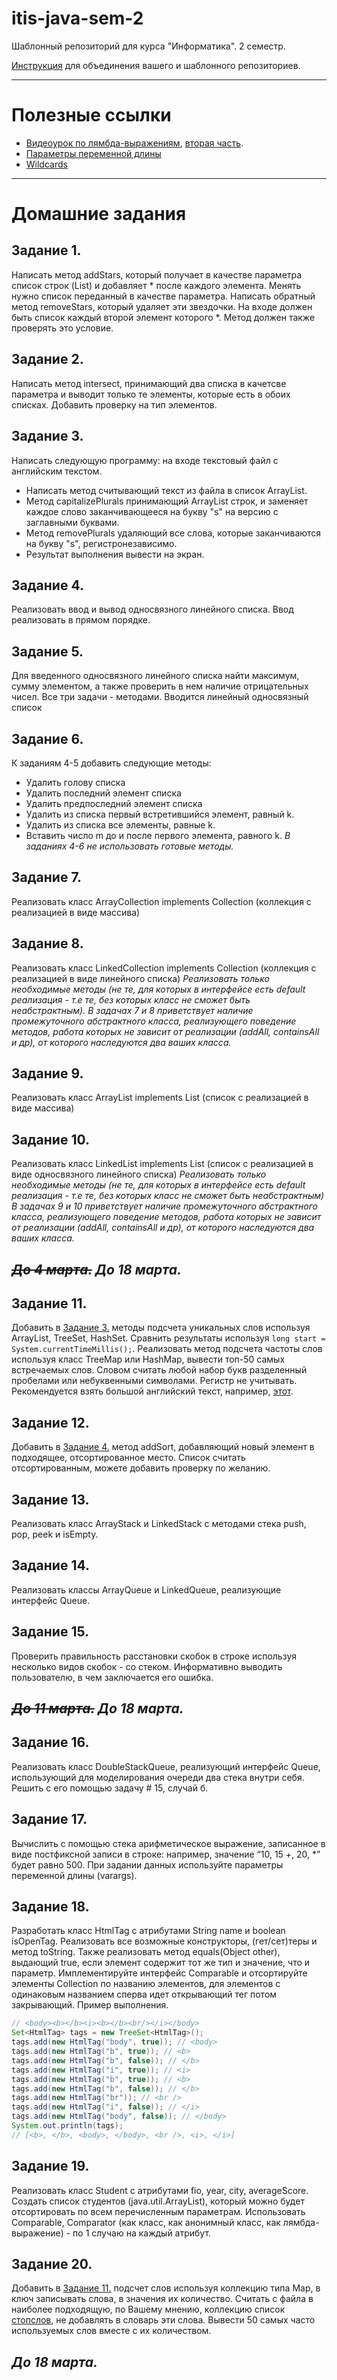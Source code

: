 # itis-java-sem-2
Шаблонный репозиторий для курса "Информатика". 2 семестр.

[Инструкция](../master/git-tutorial.md#дополнение) для объединения вашего и шаблонного репозиториев.

* * *
# Полезные ссылки
- [Видеоурок по лямбда-выражениям](https://www.youtube.com/watch?v=WmMavkXMXDg), [вторая часть](https://www.youtube.com/watch?v=KSSW1YaW_vQ).
- [Параметры переменной длины](https://docs.oracle.com/javase/tutorial/java/javaOO/arguments.html#varargs)
- [Wildcards](https://docs.oracle.com/javase/tutorial/extra/generics/wildcards.html)

* * *

# Домашние задания
## Задание 1. 
Написать метод addStars, который получает в качестве параметра список строк (List<String>) и добавляет \* после каждого элемента. Менять нужно список переданный в качестве параметра. 
Написать обратный метод removeStars, который удаляет эти звездочки. На входе должен быть список каждый второй элемент которого \*. Метод должен также проверять это условие.

## Задание 2. 
Написать метод intersect, принимающий два списка в качетсве параметра и выводит только те элементы, которые есть в обоих списках. Добавить проверку на тип элементов.
  
## Задание 3. 
Написать следующую программу: на входе текстовый файл с английским текстом. 
+ Написать метод считывающий текст из файла в список ArrayList.
+ Метод capitalizePlurals принимающий ArrayList строк, и заменяет каждое слово заканчивающееся на букву "s" на версию с заглавными буквами. 
+ Метод removePlurals удаляющий все слова, которые заканчиваются на букву "s", регистронезависимо.
+ Результат выполнения вывести на экран.

## Задание 4. 
Реализовать ввод и вывод односвязного линейного списка. Ввод реализовать в прямом порядке. 

## Задание 5. 
Для введенного односвязного линейного списка найти максимум, сумму элементом, а также проверить в нем наличие отрицательных чисел. Все три задачи - методами.
Вводится линейный односвязный список
  
## Задание 6. 
К заданиям 4-5 добавить следующие методы:
+ Удалить голову списка
+ Удалить последний элемент списка
+ Удалить предпоследний элемент списка
+ Удалить из списка первый встретившийся элемент, равный k.
+ Удалить из списка все элементы, равные k.
+ Вставить число m до и после первого элемента, равного k.
*В заданиях 4-6 не использовать готовые методы.*

## Задание 7. 
Реализовать класс ArrayCollection<T> implements Collection<T> (коллекция с реализацией в виде массива)

## Задание 8. 
Реализовать класс LinkedCollection<T> implements Collection<T> (коллекция с реализацией в виде линейного списка)
*Реализовать только необходимые методы (не те, для которых в интерфейсе есть default реализация - т.е те, без которых класс не сможет быть неабстрактным).
В задачах 7 и 8 приветствует наличие промежуточного абстрактного класса, реализующего поведение методов, работа которых не зависит от реализации (addAll, containsAll и др), от которого наследуются два ваших класса.*

## Задание 9. 
Реализовать класс ArrayList<T> implements List<T> (список с реализацией в виде массива)

## Задание 10. 
Реализовать класс LinkedList<T> implements List<T> (список с реализацией в виде односвязного линейного списка)
*Реализовать только необходимые методы (не те, для которых в интерфейсе есть default реализация - т.е те, без которых класс не сможет быть неабстрактным)
В задачах 9 и 10 приветствует наличие промежуточного абстрактного класса, реализующего поведение методов, работа которых не зависит от реализации (addAll, containsAll и др), от которого наследуются два ваших класса.*

*~~До 4 марта.~~ До 18 марта.*
---

## Задание 11.
Добавить в [Задание 3.](#задание-3) методы подсчета уникальных слов используя ArrayList, TreeSet, HashSet. Сравнить результаты используя ```long start = System.currentTimeMillis();```.
Реализовать метод подсчета частоты слов используя класс TreeMap или HashMap, вывести топ-50 самых встречаемых слов.
Словом считать любой набор букв разделенный пробелами или небуквенными символами. Регистр не учитывать.
Рекомендуется взять большой английский текст, например, [этот](../master/JavaLessonsProject/mobydick.txt).

## Задание 12. 
Добавить в [Задание 4.](#задание-4) метод addSort, добавляющий новый элемент в подходящее, отсортированное место. Список считать отсортированным, можете добавить проверку по желанию.

## Задание 13. 
Реализовать класс ArrayStack<T> и LinkedStack<T> с методами стека push, pop, peek и isEmpty.

## Задание 14.
Реализовать классы ArrayQueue<T> и LinkedQueue<T>, реализующие интерфейс Queue<T>.

## Задание 15.
Проверить правильность расстановки скобок в строке используя несколько видов скобок - со стеком. Информативно выводить пользователю, в чем заключается его ошибка.

*~~До 11 марта.~~ До 18 марта.*
---

## Задание 16.
Реализовать класс DoubleStackQueue<T>, реализующий интерфейс Queue<T>, использующий для моделирования очереди два стека внутри себя. Решить с его помощью задачу # 15, случай б.

## Задание 17.
Вычислить с помощью стека арифметическое выражение, записанное в виде постфиксной записи в строке: например, значение “10, 15 +, 20, \*” будет равно 500. При задании данных используйте параметры переменной длины (varargs). 

## Задание 18.
Разработать класс HtmlTag с атрибутами String name и boolean isOpenTag.  Реализовать все возможные конструкторы, (гет/сет)теры и метод toString. Также реализовать метод equals(Object other), выдающий true, если элемент содержит тот же тип и значение, что и параметр. Имплементируйте интерфейс Comparable и отсортируйте элементы Collection<HtmlTag> по названию элементов, для элементов с одинаковым названием сперва идет открывающий тег потом закрывающий.
Пример выполнения.
```java 
// <body><b></b><i><b></b><br/></i></body>
Set<HtmlTag> tags = new TreeSet<HtmlTag>();
tags.add(new HtmlTag("body", true)); // <body>
tags.add(new HtmlTag("b", true)); // <b>
tags.add(new HtmlTag("b", false)); // </b>
tags.add(new HtmlTag("i", true)); // <i>
tags.add(new HtmlTag("b", true)); // <b>
tags.add(new HtmlTag("b", false)); // </b>
tags.add(new HtmlTag("br")); // <br />
tags.add(new HtmlTag("i", false)); // </i>
tags.add(new HtmlTag("body", false)); // </body>
System.out.println(tags);
// [<b>, </b>, <body>, </body>, <br />, <i>, </i>]
```

## Задание 19.
Реализовать класс Student с атрибутами fio, year, city, averageScore. Создать список студентов (java.util.ArrayList), который можно будет отсортировать по всем перечисленным параметрам. Использовать Comparable, Comparator (как класс, как анонимный класс, как лямбда-выражение) - по 1 случаю на каждый атрибут.

## Задание 20.
Добавить в [Задание 11.](#задание-11) подсчет слов используя коллекцию типа Map, в ключ записывать слова, в значения их количество. Считать с файла в наиболее подходящую, по Вашему мнению, коллекцию список [стопслов](https://github.com/stopwords-iso/stopwords-en/blob/master/stopwords-en.txt), не добавлять в словарь эти слова. Вывести 50 самых часто используемых слов вместе с их количеством. 

*До 18 марта.*
---


